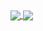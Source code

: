 <a href="https://github.com/eiladin">
  <img align="center" src="https://github-readme-stats.vercel.app/api?username=eiladin&show_icons=true&include_all_commits=true&theme=dark&hide=contribs&count_private=true&show_owner=false&custom_title=eiladin" />
</a>
<a href="https://github.com/eiladin">
  <img align="center" src="https://github-readme-stats.vercel.app/api/top-langs/?username=eiladin&layout=compact&include_all_commits=true&theme=dark" />
</a>
